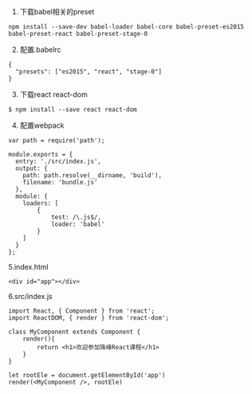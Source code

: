 
1. 下载babel相关的preset
```
npm install --save-dev babel-loader babel-core babel-preset-es2015 babel-preset-react babel-preset-stage-0
```
2. 配置.babelrc
```
{
  "presets": ["es2015", "react", "stage-0"]
}

```
3. 下载react react-dom
```
$ npm install --save react react-dom
```
4. 配置webpack
```
var path = require('path');

module.exports = {
  entry: './src/index.js',
  output: {
    path: path.resolve(__dirname, 'build'),
    filename: 'bundle.js'
  },
  module: {
  	loaders: [
  		{
  			test: /\.js$/,
  			loader: 'babel'
  		}
  	]
  }
};
```
5.index.html
```
<div id="app"></div>
```
6.src/index.js
```
import React, { Component } from 'react';
import ReactDOM, { render } from 'react-dom';

class MyComponent extends Component {
	render(){
		return <h1>欢迎参加珠峰React课程</h1>
	}
}

let rootEle = document.getElementById('app')
render(<MyComponent />, rootEle)
```
